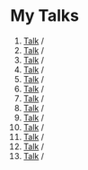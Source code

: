 # My Talks

1. [Talk](https://www.ashishvishwakarma.com/Presentations/) /
1. [Talk](https://www.ashishvishwakarma.com/Presentations/) /
1. [Talk](https://www.ashishvishwakarma.com/Presentations/) /
1. [Talk](https://www.ashishvishwakarma.com/Presentations/) /
1. [Talk](https://www.ashishvishwakarma.com/Presentations/) /
1. [Talk](https://www.ashishvishwakarma.com/Presentations/) /
1. [Talk](https://www.ashishvishwakarma.com/Presentations/) /
1. [Talk](https://www.ashishvishwakarma.com/Presentations/) /
1. [Talk](https://www.ashishvishwakarma.com/Presentations/) /
1. [Talk](https://www.ashishvishwakarma.com/Presentations/) /
1. [Talk](https://www.ashishvishwakarma.com/Presentations/) /
1. [Talk](https://www.ashishvishwakarma.com/Presentations/) /
1. [Talk](https://www.ashishvishwakarma.com/Presentations/) /
